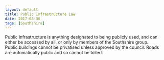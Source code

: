 ```yaml
---
layout: default
title: Public Infrastructure Law
date: 2017-08-30
tags: [Southshire]
---
```

Public infrastructure is anything designated to being publicly used, and can either be accessed by all, or only by members of the Southshire group. Public buildings cannot be privatised unless approved by the council. Roads are automatically public and so cannot be tolled.